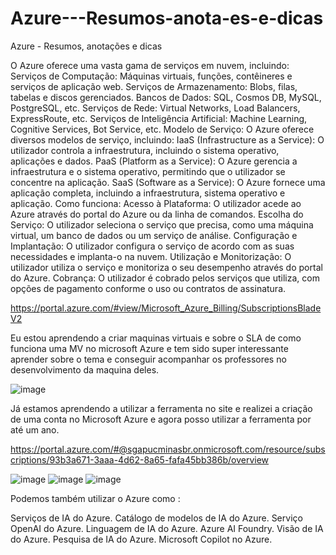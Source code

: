 # Azure---Resumos-anota-es-e-dicas

Azure - Resumos, anotações e dicas

O Azure oferece uma vasta gama de serviços em nuvem, incluindo:
Serviços de Computação: Máquinas virtuais, funções, contêineres e serviços de aplicação web. 
Serviços de Armazenamento: Blobs, filas, tabelas e discos gerenciados. 
Bancos de Dados: SQL, Cosmos DB, MySQL, PostgreSQL, etc. 
Serviços de Rede: Virtual Networks, Load Balancers, ExpressRoute, etc. 
Serviços de Inteligência Artificial: Machine Learning, Cognitive Services, Bot Service, etc. 
Modelo de Serviço:
O Azure oferece diversos modelos de serviço, incluindo:
IaaS (Infrastructure as a Service): O utilizador controla a infraestrutura, incluindo o sistema operativo, aplicações e dados. 
PaaS (Platform as a Service): O Azure gerencia a infraestrutura e o sistema operativo, permitindo que o utilizador se concentre na aplicação. 
SaaS (Software as a Service): O Azure fornece uma aplicação completa, incluindo a infraestrutura, sistema operativo e aplicação. 
Como funciona:
Acesso à Plataforma: O utilizador acede ao Azure através do portal do Azure ou da linha de comandos. 
Escolha do Serviço: O utilizador seleciona o serviço que precisa, como uma máquina virtual, um banco de dados ou um serviço de análise. 
Configuração e Implantação: O utilizador configura o serviço de acordo com as suas necessidades e implanta-o na nuvem. 
Utilização e Monitorização: O utilizador utiliza o serviço e monitoriza o seu desempenho através do portal do Azure. 
Cobrança: O utilizador é cobrado pelos serviços que utiliza, com opções de pagamento conforme o uso ou contratos de assinatura. 

https://portal.azure.com/#view/Microsoft_Azure_Billing/SubscriptionsBladeV2

Eu estou aprendendo a criar maquinas virtuais e sobre o SLA de como funciona uma MV no microsoft Azure
e tem sido super interessante aprender sobre o tema e conseguir acompanhar os professores no desenvolvimento da maquina deles.

![image](https://github.com/user-attachments/assets/a4b94654-2843-4a9d-aad0-29af216cf966)



Já estamos aprendendo a utilizar a ferramenta no site e realizei a criação de uma conta no Microsoft Azure e agora posso utilizar 
a ferramenta por até um ano.


https://portal.azure.com/#@sgapucminasbr.onmicrosoft.com/resource/subscriptions/93b3a671-3aaa-4d62-8a65-fafa45bb386b/overview

![image](https://github.com/user-attachments/assets/e649686f-ea79-4fa4-9dfd-94da9bcd1188)
![image](https://github.com/user-attachments/assets/42dba076-c4fd-4837-ad23-223d74b36f63)
![image](https://github.com/user-attachments/assets/c111d874-9583-422e-95cf-1a7ec8ccb81f)

Podemos também utilizar o Azure como :

Serviços de IA do Azure.
Catálogo de modelos de IA do Azure.
Serviço OpenAI do Azure.
Linguagem de IA do Azure.
Azure AI Foundry.
Visão de IA do Azure.
Pesquisa de IA do Azure.
Microsoft Copilot no Azure.






